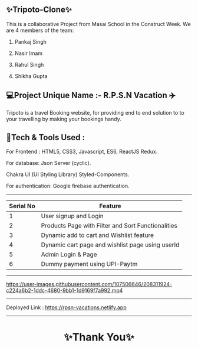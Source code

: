✨Tripoto-Clone✨
---
This is a collaborative Project from Masai School in the Construct Week. We are 4 members of the team:

1. Pankaj Singh 

2. Nasir Imam

3. Rahul Singh

4. Shikha Gupta

💻Project Unique Name :- R.P.S.N Vacation ✈️
---
Tripoto is a travel Booking website, for providing end to end solution to to your travelling by making your bookings handy.

💫Tech & Tools Used :
--- 

For Frontend : HTML5, CSS3, Javascript, ES6, ReactJS Redux.

For database: Json Server (cyclic).

Chakra UI (UI Styling Library) Styled-Components.

For authentication: Google firebase authentication.

---
 | Serial No            | Feature                                                              |
| ----------------- | ------------------------------------------------------------------ |
| 1 | User signup and Login |
| 2 | Products Page with Filter and Sort Functionalities |
| 3 | Dynamic add to cart and Wishlist feature |
| 4 | Dynamic cart page and wishlist page using userId |
| 5 | Admin Login & Page |
| 6 | Dummy payment using UPI-Paytm |

---


https://user-images.githubusercontent.com/107506646/208311924-c224a6b2-1ddc-4680-9bb1-1d9169f7a992.mp4


        
---
Deployed Link : https://rpsn-vacations.netlify.app


----
<h1 align="center">✨Thank You✨</h1>

